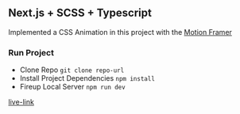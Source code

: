 ## Next.js + SCSS + Typescript
Implemented a CSS Animation in this project with the [Motion Framer](https://www.framer.com/docs/animation/)

### Run Project
* Clone Repo `git clone repo-url`
* Install Project Dependencies `npm install`
* Fireup Local Server `npm run dev`

 [live-link](https://cautious-doodle.vercel.app/)
